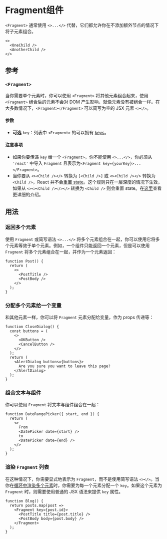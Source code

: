 # Fragment组件

`<Fragment>` 通常使用 `<>...</>` 代替，它们都允许你在不添加额外节点的情况下将子元素组合。

```tsx
<>
  <OneChild />
  <AnotherChild />
</>
```

## 参考 

### `<Fragment>` 

当你需要单个元素时，你可以使用 `<Fragment>` 将其他元素组合起来，使用 `<Fragment>` 组合后的元素不会对 DOM 产生影响，就像元素没有被组合一样。在大多数情况下，`<Fragment></Fragment>` 可以简写为空的 JSX 元素 `<></>`。

#### 参数 

- **可选** `key`：列表中 `<Fragment>` 的可以拥有 [keys](https://react.docschina.org/learn/rendering-lists#keeping-list-items-in-order-with-key)。

#### 注意事项 

- 如果你要传递 `key` 给一个 `<Fragment>`，你不能使用 `<>...</>`，你必须从 `'react'` 中导入 `Fragment` 且表示为`<Fragment key={yourKey}>...</Fragment>`。
- 当你要从 `<><Child /></>` 转换为  `[<Child />]` 或 `<><Child /></>` 转换为 `<Child />`，React 并不会[重置 state](https://react.docschina.org/learn/preserving-and-resetting-state)。这个规则只在一层深度的情况下生效，如果从 `<><><Child /></></>` 转换为 `<Child />` 则会重置 state。在[这里](https://gist.github.com/clemmy/b3ef00f9507909429d8aa0d3ee4f986b)查看更详细的介绍。

## 用法 

### 返回多个元素 

使用 `Fragment` 或简写语法 `<>...</>` 将多个元素组合在一起，你可以使用它将多个元素等效于单个元素。例如，一个组件只能返回一个元素，但是可以使用 `Fragment` 将多个元素组合在一起，并作为一个元素返回：

```tsx
function Post() {
  return (
    <>
      <PostTitle />
      <PostBody />
    </>
  );
}
```

### 分配多个元素给一个变量 

和其他元素一样，你可以将 `Fragment` 元素分配给变量，作为 props 传递等：

````tsx
function CloseDialog() {
  const buttons = (
    <>
      <OKButton />
      <CancelButton />
    </>
  );
  return (
    <AlertDialog buttons={buttons}>
      Are you sure you want to leave this page?
    </AlertDialog>
  );
}
````

### 组合文本与组件 

你可以使用 `Fragment` 将文本与组件组合在一起：

```tsx
function DateRangePicker({ start, end }) {
  return (
    <>
      From
      <DatePicker date={start} />
      to
      <DatePicker date={end} />
    </>
  );
}
```

### 渲染 `Fragment` 列表 

在这种情况下，你需要显式地表示为 `Fragment`，而不是使用简写语法 `<></>`。当你在[循环中渲染多个元素](https://react.docschina.org/learn/rendering-lists)时，你需要为每一个元素分配一个 `key`。如果这个元素为 `Fragment` 时，则需要使用普通的 JSX 语法来提供 `key` 属性。

```tsx
function Blog() {
  return posts.map(post =>
    <Fragment key={post.id}>
      <PostTitle title={post.title} />
      <PostBody body={post.body} />
    </Fragment>
  );
}
```

